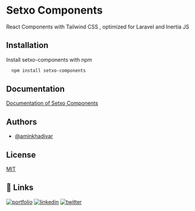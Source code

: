 
# Setxo Components

React Components with Tailwind CSS , optimized for Laravel and Inertia JS

## Installation

Install setxo-components with npm

```bash
  npm install setxo-components
```
    
## Documentation

[Documentation of Setxo Components](https://setxo.com)


## Authors

- [@aminkhadivar](https://www.github.com/aminkhadivar)


## License

[MIT](https://github.com/aminkhadivar/setxo-components/blob/main/LICENSE)


## 🔗 Links
[![portfolio](https://img.shields.io/badge/my_portfolio-000?style=for-the-badge&logo=ko-fi&logoColor=white)](https://khadivar.com/)
[![linkedin](https://img.shields.io/badge/linkedin-0A66C2?style=for-the-badge&logo=linkedin&logoColor=white)](https://www.linkedin.com/in/aminkhadivar/)
[![twitter](https://img.shields.io/badge/twitter-1DA1F2?style=for-the-badge&logo=twitter&logoColor=white)](https://twitter.com/khadivaramin/)
